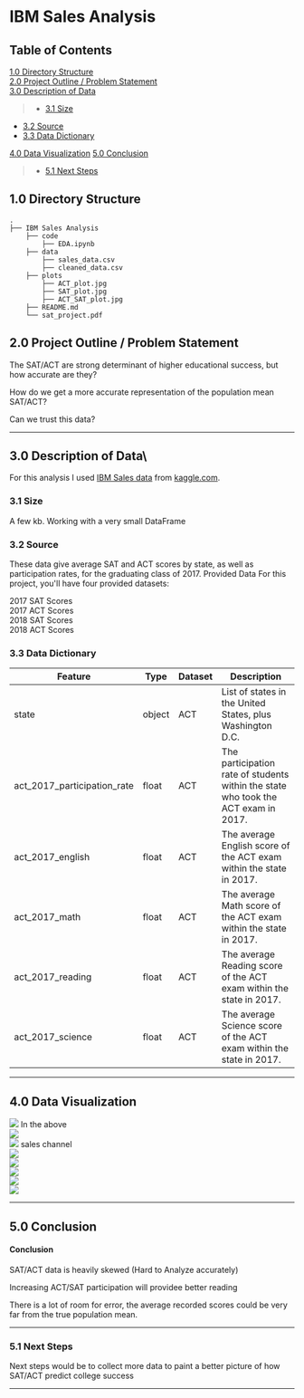 # IBM Sales Analysis



## Table of Contents
[1.0 Directory Structure](#1.0-Directory-Structure)<br>
[2.0 Project Outline / Problem Statement](#2.0-Project-Outline-/-Problem-Statement)<br>
[3.0 Description of Data](#3.0-Description-of-Data)<br>
>- [3.1 Size](#3.1-Size)<br>
- [3.2 Source](#3.2-Source)<br>
- [3.3 Data Dictionary](#3.3-Data-Dictionary)

[4.0 Data Visualization](#4.0-Data-Visualization)
[5.0 Conclusion](#5.0-Conclusion)<br>
>- [5.1 Next Steps](#5.1-Next-Steps)


## 1.0 Directory Structure

```
.
├── IBM Sales Analysis
    ├── code
        ├── EDA.ipynb
    ├── data
        ├── sales_data.csv
        ├── cleaned_data.csv
    ├── plots
        ├── ACT_plot.jpg
        ├── SAT_plot.jpg
        ├── ACT_SAT_plot.jpg
    ├── README.md
    └── sat_project.pdf
```

## 2.0 Project Outline / Problem Statement


The SAT/ACT are strong determinant of higher educational success, but how accurate are they?


How do we get a more accurate representation of the population mean SAT/ACT?



Can we trust this data?


---
## 3.0 Description of Data\
For this analysis I used [IBM Sales data](https://www.kaggle.com/thatbrock/ibm-watson-saleswinloss)  from [kaggle.com](https://kaggle.com).
### 3.1 Size
A few kb. Working with a very small DataFrame
### 3.2 Source
These data give average SAT and ACT scores by state, as well as participation rates, for the graduating class of 2017.
Provided Data
For this project, you'll have four provided datasets:

2017 SAT Scores<br>
2017 ACT Scores<br>
2018 SAT Scores<br>
2018 ACT Scores<br>
### 3.3 Data Dictionary

|Feature|Type|Dataset|Description|
|---|---|---|---|
|state|object|ACT|List of states in the United States, plus Washington D.C.|
|act_2017_participation_rate|float|ACT|The participation rate of students within the state who took the ACT exam in 2017.|
|act_2017_english|float|ACT|The average English score of the ACT exam within the state in 2017.|
|act_2017_math|float|ACT|The average Math score of the ACT exam within the state in 2017.|
|act_2017_reading|float|ACT|The average Reading score of the ACT exam within the state in 2017.|
|act_2017_science|float|ACT|The average Science score of the ACT exam within the state in 2017.|

---
## 4.0 Data Visualization


<img src="./pictures/Route to Market(RTM) by Deal size Category - (Conversion Rate).jpg">
In the above
<br>

<img src='./pictures/RTM & Supplies Group by Deal size Category - (Conversion Rate).jpg' >

<br>
<img src='./pictures/CSR & RTM by Deal size Category - (Conversion Rate).jpg' >
sales channel
<br>
<img src= './pictures/Conversion Rates by RTM Over Time.jpg'>


<br>
<img src='./pictures/Conversion Rates by RTM & Region Over Time.jpg' >


<br>
<img src='./pictures/Conversion Rates by RTM & Region - (Bar Chart).png' >

<br>
<img src='./pictures/Total Opporuties by RTM & Region - (Bar Chart).png' >

<br>
<img src= './pictures/Total Wins by RTM & Region - (Bar Chart).png'>

---
## 5.0 Conclusion
#### Conclusion


SAT/ACT data is heavily skewed (Hard to Analyze accurately)



Increasing ACT/SAT participation will providee better reading



There is a lot of room for error, the average recorded scores could
 be very far from the true population mean.


---
### 5.1 Next Steps
Next steps would be to collect more data to paint a better picture of how SAT/ACT predict college success

---